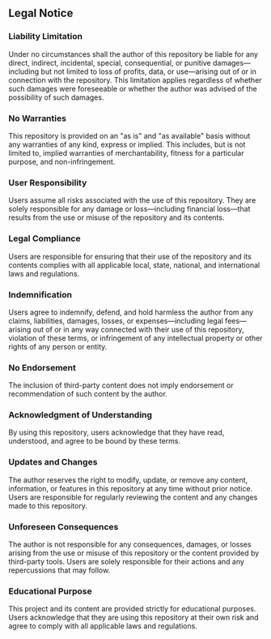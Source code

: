 ## Legal Notice

### **Liability Limitation**

Under no circumstances shall the author of this repository be liable for any direct, indirect, incidental, special, consequential, or punitive damages—including but not limited to loss of profits, data, or use—arising out of or in connection with the repository. This limitation applies regardless of whether such damages were foreseeable or whether the author was advised of the possibility of such damages.

### **No Warranties**

This repository is provided on an "as is" and "as available" basis without any warranties of any kind, express or implied. This includes, but is not limited to, implied warranties of merchantability, fitness for a particular purpose, and non-infringement.

### **User Responsibility**

Users assume all risks associated with the use of this repository. They are solely responsible for any damage or loss—including financial loss—that results from the use or misuse of the repository and its contents.

### **Legal Compliance**

Users are responsible for ensuring that their use of the repository and its contents complies with all applicable local, state, national, and international laws and regulations.

### **Indemnification**

Users agree to indemnify, defend, and hold harmless the author from any claims, liabilities, damages, losses, or expenses—including legal fees—arising out of or in any way connected with their use of this repository, violation of these terms, or infringement of any intellectual property or other rights of any person or entity.

### **No Endorsement**

The inclusion of third-party content does not imply endorsement or recommendation of such content by the author.

### **Acknowledgment of Understanding**

By using this repository, users acknowledge that they have read, understood, and agree to be bound by these terms.

### **Updates and Changes**

The author reserves the right to modify, update, or remove any content, information, or features in this repository at any time without prior notice. Users are responsible for regularly reviewing the content and any changes made to this repository.

### **Unforeseen Consequences**

The author is not responsible for any consequences, damages, or losses arising from the use or misuse of this repository or the content provided by third-party tools. Users are solely responsible for their actions and any repercussions that may follow.

### **Educational Purpose**

This project and its content are provided strictly for educational purposes. Users acknowledge that they are using this repository at their own risk and agree to comply with all applicable laws and regulations.

